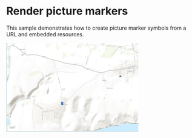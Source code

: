 # Render picture markers

This sample demonstrates how to create picture marker symbols from a URL and embedded resources.

<img src="RenderPictureMarkers.jpg" width="350"/>



